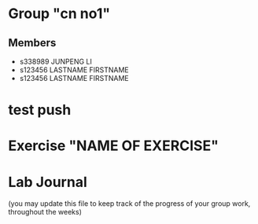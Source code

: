 # Group "cn no1"

## Members
- s338989 JUNPENG LI
- s123456 LASTNAME FIRSTNAME
- s123456 LASTNAME FIRSTNAME
# test push
# Exercise "NAME OF EXERCISE"

# Lab Journal

(you may update this file to keep track of the progress of your group work, throughout the weeks)
